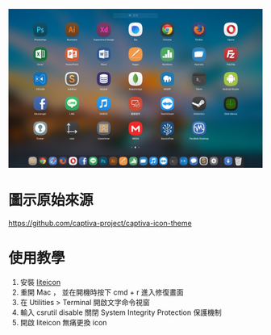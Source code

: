 ![範例圖片](https://github.com/DingWeizhe/captiva-icon/blob/master/screenshot.png?raw=true)

# 圖示原始來源 
https://github.com/captiva-project/captiva-icon-theme



# 使用教學
1. 安裝 [liteicon](https://freemacsoft.net/liteicon/)
2. 重開 Mac ， 並在開機時按下 cmd + r 進入修復畫面
3. 在 Utilities > Terminal 開啟文字命令視窗
4. 輸入 csrutil disable 關閉 System Integrity Protection 保護機制
5. 開啟 liteicon 無痛更換 icon 
